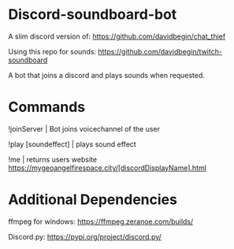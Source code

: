 # Discord-soundboard-bot

A slim discord version of: https://github.com/davidbegin/chat_thief  

Using this repo for sounds: https://github.com/davidbegin/twitch-soundboard

A bot that joins a discord and plays sounds when requested.

# Commands

!joinServer         | Bot joins voicechannel of the user 

!play [soundeffect] | plays sound effect

!me                 | returns users website https://mygeoangelfirespace.city/[discordDisplayName].html


 
# Additional Dependencies

ffmpeg for windows: https://ffmpeg.zeranoe.com/builds/

Discord.py: https://pypi.org/project/discord.py/

